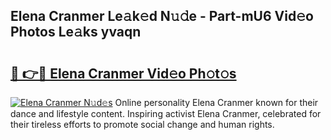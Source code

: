 ## Elena Cranmer Le𝚊k𝚎d N𝚞𝚍e - Part-mU6 Vid𝚎o Photos Le𝚊ks yvaqn

# <h2><a href="http://fbd88f8.evod.top/?m=Elena+Cranmer">🔗 👉🔴 Elena Cranmer Vid𝚎o Ph𝚘t𝚘s</a></h2>

[![Elena Cranmer N𝚞d𝚎s](https://i.imgur.com/8V9OHl7.gif)](http://fbd88f8.evod.top/?m=Elena+Cranmer)
Online personality Elena Cranmer known for their dance and lifestyle content. Inspiring activist Elena Cranmer, celebrated for their tireless efforts to promote social change and human rights. 
